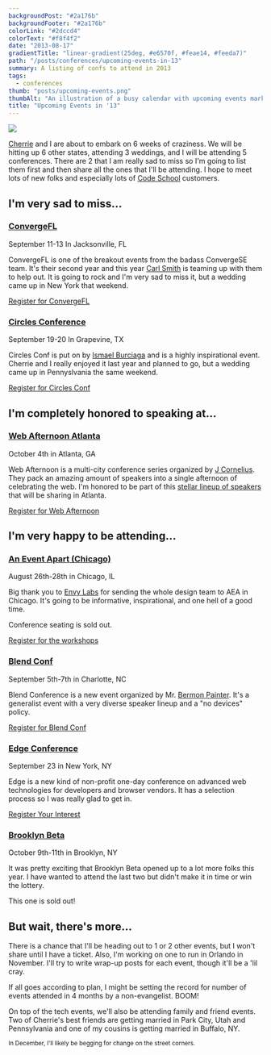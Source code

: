 ```yaml
---
backgroundPost: "#2a176b"
backgroundFooter: "#2a176b"
colorLink: "#2dccd4"
colorText: "#f8f4f2"
date: "2013-08-17"
gradientTitle: "linear-gradient(25deg, #e6570f, #feae14, #feeda7)"
path: "/posts/conferences/upcoming-events-in-13"
summary: A listing of confs to attend in 2013
tags:
  - conferences
thumb: "posts/upcoming-events.png"
thumbAlt: "An illustration of a busy calendar with upcoming events marked in bright colors, surrounded by festive decorations and party favors, in the style of a lively event invitation, viewed from a top-down perspective --v 5 --ar 3:2"
title: "Upcoming Events in '13"
---
```


![](/posts/conferences/upcoming-events-in-13/us-map.svg)

[Cherrie](https://twitter.com/cherriedenney) and I are about to embark on 6 weeks of craziness. We will be hitting up 6 other states, attending 3 weddings, and I will be attending 5 conferences. There are 2 that I am really sad to miss so I'm going to list them first and then share all the ones that I'll be attending. I hope to meet lots of new folks and especially lots of [Code School](http://codeschool.com) customers.

## I'm very sad to miss...

### [ConvergeFL](http://convergefl.com)

September 11-13 In Jacksonville, FL

ConvergeFL is one of the breakout events from the badass ConvergeSE team. It's their second year and this year [Carl Smith](https://twitter.com/carlsmith) is teaming up with them to help out. It is going to rock and I'm very sad to miss it, but a wedding came up in New York that weekend.

[Register for ConvergeFL](https://account.unmatchedstyle.com/register/convergefl-2013/)

### [Circles Conference](http://circlesconference.com)

September 19-20 In Grapevine, TX

Circles Conf is put on by [Ismael Burciaga](https://twitter.com/burciaga) and is a highly inspirational event. Cherrie and I really enjoyed it last year and planned to go, but a wedding came up in Pennyslvania the same weekend.

[Register for Circles Conf](https://circlesco.com/conference/registration/index.php)

## I'm completely honored to speaking at...

### [Web Afternoon Atlanta](http://webafternoon.com)

October 4th in Atlanta, GA

Web Afternoon is a multi-city conference series organized by [J Cornelius](https://twitter.com/jc). They pack an amazing amount of speakers into a single afternoon of celebrating the web. I'm honored to be part of this [stellar lineup of speakers](http://webafternoon.com/#tickets) that will be sharing in Atlanta.

[Register for Web Afternoon](http://webafternoon.com/#tickets)

## I'm very happy to be attending...

### [An Event Apart (Chicago)](http://aneventapart.com/event/chicago-2013)

August 26th-28th in Chicago, IL

Big thank you to [Envy Labs](http://envylabs.com) for sending the whole design team to AEA in Chicago. It's going to be informative, inspirational, and one hell of a good time.

Conference seating is sold out.

[Register for the workshops](http://aneventapart.com/event/chicago-2013)

### [Blend Conf](http://www.blendconf.com)

September 5th-7th in Charlotte, NC

Blend Conference is a new event organized by Mr. [Bermon Painter](http://twitter.com/bermonpainter). It's a generalist event with a very diverse speaker lineup and a "no devices" policy.

[Register for Blend Conf](https://tito.io/blendconf/blendconf-2013)

### <a href="">Edge Conference</a>

September 23 in New York, NY

Edge is a new kind of non-profit one-day conference on advanced web technologies for developers and browser vendors. It has a selection process so I was really glad to get in.

[Register Your Interest](https://docs.google.com/a/envylabs.com/spreadsheet/viewform?formkey=dEJtUjA3UDR3MnQtbWdwdWM3Vm85Rnc6MA#gid=0)

### [Brooklyn Beta](https://brooklynbeta.org/2013)

October 9th-11th in Brooklyn, NY

It was pretty exciting that Brooklyn Beta opened up to a lot more folks this year. I have wanted to attend the last two but didn't make it in time or win the lottery.

This one is sold out!

## But wait, there's more...

There is a chance that I'll be heading out to 1 or 2 other events, but I won't share until I have a ticket. Also, I'm working on one to run in Orlando in November. I'll try to write wrap-up posts for each event, though it'll be a 'lil cray.

If all goes according to plan, I might be setting the record for number of events attended in 4 months by a non-evangelist. BOOM!

On top of the tech events, we'll also be attending family and friend events. Two of Cherrie's best friends are getting married in Park City, Utah and Pennsylvania and one of my cousins is getting married in Buffalo, NY.

<small>In December, I'll likely be begging for change on the street corners.</small>
